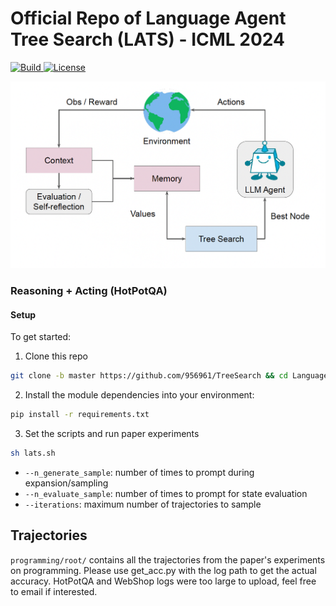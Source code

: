 # Official Repo of Language Agent Tree Search (LATS) - ICML 2024

<p>
    <a href="https://www.python.org/">
        <img alt="Build" src="https://img.shields.io/badge/Python-3.7+-1f425f.svg?color=purple">
    </a>
    <a href="https://copyright.illinois.edu/">
        <img alt="License" src="https://img.shields.io/badge/License-MIT-blue">
    </a>
</p>

![teaser](pics/teaser.png)


### Reasoning + Acting (HotPotQA)

#### Setup

To get started:

1. Clone this repo
```bash
git clone -b master https://github.com/956961/TreeSearch && cd LanguageAgentTreeSearch/hotpot
```

2. Install the module dependencies into your environment:
```bash
pip install -r requirements.txt
```

3. Set the scripts and run paper experiments
```bash
sh lats.sh
```

- ``--n_generate_sample``: number of times to prompt during expansion/sampling
- ``--n_evaluate_sample``: number of times to prompt for state evaluation
- ``--iterations``: maximum number of trajectories to sample



## Trajectories
``programming/root/`` contains all the trajectories from the paper's experiments on programming. Please use get_acc.py with the log path to get the actual accuracy. HotPotQA and WebShop logs were too large to upload, feel free to email if interested.


